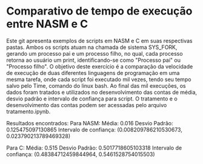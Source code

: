 # Comparativo de tempo de execução entre NASM e C
Este git apresenta exemplos de scripts em NASM e C em suas respectivas pastas. Ambos os scripts atuam na chamada de sistema SYS_FORK, gerando um processo pai e um processo filho, no qual, cada processo retorna ao usuário um print, identificando-se como "Processo pai" ou "Processo filho". O objetivo deste exercício é a comparação da velocidade de execução de duas diferentes linguagens de programação em uma mesma tarefa, onde cada script foi executado mil vezes, tendo seu tempo salvo pelo Time, comando do linux bash. Ao final das mil execuções, os dados foram tratados e utilizados no desenvolvimento das contas de média, desvio padrão e intervalo de confiança para script. O tratamento e o desenvolvimento das contas podem ser acessadas pelo arquivo tratamento.ipynb.

Resultados encontrados: 
Para NASM:
Média: 0.016 
Desvio Padrão: 0.125475097130865 
Intervalo de confiança: (0.008209786210530673, 0.023790213789469328) 

Para C:
Média: 0.515 
Desvio Padrão: 0.5017718605103318 
Intervalo de confiança: (0.48384712459844964, 0.5461528754015503) 
